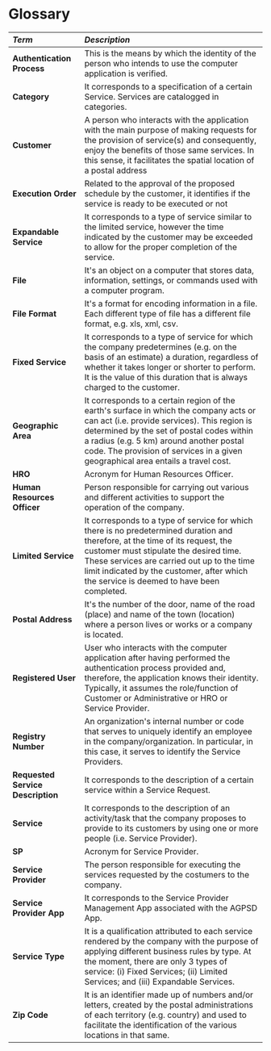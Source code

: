 # Glossary

| **_Term_** | **_Description_** |                                       
|:------------------------|:----------------------------------------------------------------|
| **Authentication Process** | This is the means by which the identity of the person who intends to use the computer application is verified.
| **Category** | It corresponds to a specification of a certain Service. Services are catalogged in categories.  
| **Customer** | A person who interacts with the application with the main purpose of making requests for the provision of service(s) and consequently, enjoy the benefits of those same services. In this sense, it facilitates the spatial location of a postal address ||.
| **Execution Order** | Related to the approval of the proposed schedule by the customer, it identifies if the service is ready to be executed or not ||.
| **Expandable Service** | It corresponds to a type of service similar to the limited service, however the time indicated by the customer may be exceeded to allow for the proper completion of the service.|
| **File** | It's an object on a computer that stores data, information, settings, or commands used with a computer program.
| **File Format** | It's a format for encoding information in a file. Each different type of file has a different file format, e.g. xls, xml, csv.
| **Fixed Service** | It corresponds to a type of service for which the company predetermines (e.g. on the basis of an estimate) a duration, regardless of whether it takes longer or shorter to perform. It is the value of this duration that is always charged to the customer. |
| **Geographic Area** | It corresponds to a certain region of the earth's surface in which the company acts or can act (i.e. provide services). This region is determined by the set of postal codes within a radius (e.g. 5 km) around another postal code. The provision of services in a given geographical area entails a travel cost.
| **HRO** | Acronym for Human Resources Officer.
| **Human Resources Officer** | Person responsible for carrying out various and different activities to support the operation of the company.
| **Limited Service** | It corresponds to a type of service for which there is no predetermined duration and therefore, at the time of its request, the customer must stipulate the desired time. These services are carried out up to the time limit indicated by the customer, after which the service is deemed to have been completed. |
| **Postal Address** | It's the number of the door, name of the road (place) and name of the town (location) where a person lives or works or a company is located.
| **Registered User** | User who interacts with the computer application after having performed the authentication process provided and, therefore, the application knows their identity. Typically, it assumes the role/function of Customer or Administrative or HRO or Service Provider.
| **Registry Number** | An organization's internal number or code that serves to uniquely identify an employee in the company/organization. In particular, in this case, it serves to identify the Service Providers. ||
| **Requested Service Description** | It corresponds to the description of a certain service within a Service Request.
| **Service** | It corresponds to the description of an activity/task that the company proposes to provide to its customers by using one or more people (i.e. Service Provider).
| **SP** | Acronym for Service Provider.
| **Service Provider** | The person responsible for executing the services requested by the costumers to the company.
| **Service Provider App** | It corresponds to the Service Provider Management App associated with the AGPSD App.
| **Service Type** | It is a qualification attributed to each service rendered by the company with the purpose of applying different business rules by type. At the moment, there are only 3 types of service: (i) Fixed Services; (ii) Limited Services; and (iii) Expandable Services. |
| **Zip Code** | It is an identifier made up of numbers and/or letters, created by the postal administrations of each territory (e.g. country) and used to facilitate the identification of the various locations in that same.
